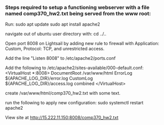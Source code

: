 ### Steps required to setup a functioning webserver with a file named comp370_hw2.txt being served from the www root:

Run:
    sudo apt update
    sudo apt install apache2

navigate out of ubuntu user directory with:
    cd ../..

Open port 8008 on Lightsail by adding new rule to firewall with Application: Custom, Protocol: TCP, and unrestricted access.

Add the line "Listen 8008" to /etc/apache2/ports.conf

Add the following to /etc/apache2/sites-available/000-default.conf:
    &lt;VirtualHost *:8008>
        DocumentRoot /var/www/html
        ErrorLog ${APACHE_LOG_DIR}/error.log
        CustomLog ${APACHE_LOG_DIR}/access.log combined
    &lt;/VirtualHost>


create /var/www/html/comp370_hw2.txt with some text.

run the following to apply new configuration:
    sudo systemctl restart apache2

View site at http://15.222.11.150:8008/comp370_hw2.txt

